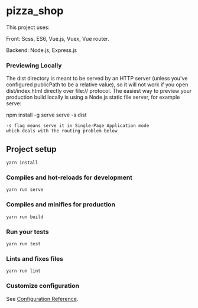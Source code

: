 # pizza_shop

This project uses:

Front:
Scss, ES6, Vue.js, Vuex, Vue router.

Backend:
Node.js, Express.js

### Previewing Locally

The dist directory is meant to be served by an HTTP server (unless you've configured publicPath to be a relative value), so it will not work if you open dist/index.html directly over file:// protocol. The easiest way to preview your production build locally is using a Node.js static file server, for example serve:

npm install -g serve
serve -s dist

    -s flag means serve it in Single-Page Application mode
    which deals with the routing problem below

## Project setup

```
yarn install
```

### Compiles and hot-reloads for development

```
yarn run serve
```

### Compiles and minifies for production

```
yarn run build
```

### Run your tests

```
yarn run test
```

### Lints and fixes files

```
yarn run lint
```

### Customize configuration

See [Configuration Reference](https://cli.vuejs.org/config/).
